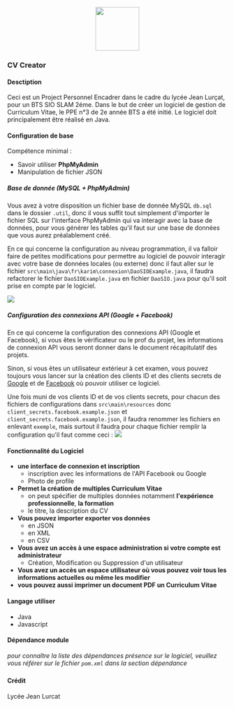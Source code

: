 <p>
<center>
<img src="https://image.flaticon.com/icons/svg/942/942782.svg" width="100"></img>
</center>
</p>

### CV Creator

#### Desctiption

Ceci est un Project Personnel Encadrer dans le cadre du lycée Jean Lurçat, pour un BTS SIO SLAM 2éme. Dans le but de créer un logiciel de gestion de Curriculum Vitae, le PPE n°3 de 2e année BTS a été initié. Le logiciel doit principalement être réalisé en Java.

#### Configuration de base
Compétence minimal :
- Savoir utiliser **PhpMyAdmin**
- Manipulation de fichier JSON

##### Base de donnée (MySQL + PhpMyAdmin)
Vous avez à votre disposition un fichier base de donnée MySQL `db.sql` dans le dossier `.util`, donc il vous suffit tout simplement d'importer le fichier SQL sur l'interface PhpMyAdmin qui va interagir avec la base de données, pour vous générer les tables qu'il faut sur une base de données que vous aurez préalablement créé.

En ce qui concerne la configuration au niveau programmation, il va falloir faire de petites modifications pour permettre au logiciel de pouvoir interagir avec votre base de données locales  (ou externe) donc il faut aller sur le fichier `src\main\java\fr\karim\connexion\DaoSIOExample.java`, il faudra refactorer le fichier `DaoSIOExample.java` en fichier `DaoSIO.java` pour qu'il soit prise en compte par le logiciel.

![](https://i.imgur.com/owrb6ec.png)
##### Configuration des connexions API (Google + Facebook)

En ce qui concerne la configuration des connexions API (Google et Facebook), si vous êtes le vérificateur ou le prof du projet, les informations de connexion API vous seront donner dans le document récapitulatif des projets.

Sinon, si vous êtes un utilisateur extérieur à cet examen, vous pouvez toujours vous lancer sur la création des clients ID et des clients secrets de [Google](https://developers.google.com/) et de [Facebook](https://developers.facebook.com/) où pouvoir utiliser ce logiciel.

Une fois muni de vos clients ID et de vos clients secrets, pour chacun des fichiers de configurations dans `src\main\resources` donc `client_secrets.facebook.example.json` et `client_secrets.facebook.example.json`, il faudra renommer les fichiers en enlevant `exemple`, mais surtout il faudra pour chaque fichier remplir la configuration qu'il faut comme ceci :
![](https://i.imgur.com/FxMQDlj.png)

#### Fonctionnalité du Logiciel

- **une interface de connexion et inscription**
	- inscription avec les informations de l'API Facebook ou Google
	- Photo de profile
- **Permet la création de multiples Curriculum Vitae**
	- on peut spécifier de multiples données notamment **l'expérience professionnelle**,  **la formation**
	- le titre, la description du CV
- **Vous pouvez importer exporter vos données** 
	- en JSON
	- en XML
	- en CSV
- **Vous avez un accès à une espace administration si votre compte est administrateur**
	- Création, Modification ou Suppression d'un utilisateur
- **Vous avez un accès un espace utilisateur où vous pouvez voir tous les informations actuelles ou même les modifier**
- **vous pouvez aussi imprimer un document PDF un Curriculum Vitae**

#### Langage utiliser
- Java
- Javascript

#### Dépendance module
_pour connaître la liste des dépendances présence sur le logiciel, veuillez vous référer sur le fichier `pom.xml` dans la section dépendance_
#####

#### Crédit
Lycée Jean Lurcat 